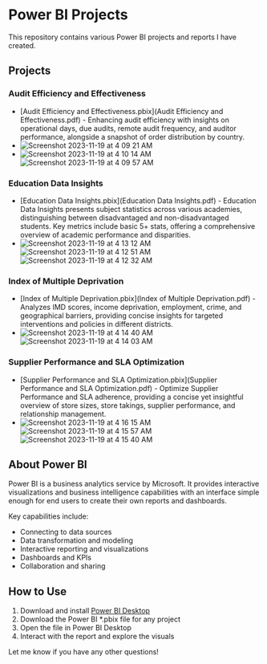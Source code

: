 # Power BI Projects

This repository contains various Power BI projects and reports I have created.

## Projects

### Audit Efficiency and Effectiveness

- [Audit Efficiency and Effectiveness.pbix](Audit Efficiency and Effectiveness.pdf) - Enhancing audit efficiency with insights on operational days, due audits, remote audit frequency, and auditor performance, alongside a snapshot of order distribution by country.
- ![Screenshot 2023-11-19 at 4 09 21 AM](https://github.com/swaapnaa/POWER_BI_PROJECTS/assets/149737403/60cade62-8519-4e6d-ac4b-4d26ffa21276)
- ![Screenshot 2023-11-19 at 4 10 14 AM](https://github.com/swaapnaa/POWER_BI_PROJECTS/assets/149737403/3becc653-8ff6-49ca-8617-bb4a373252cd)
![Screenshot 2023-11-19 at 4 09 57 AM](https://github.com/swaapnaa/POWER_BI_PROJECTS/assets/149737403/d63cd670-f4c0-4c68-b6a4-51bab88fb98f)



### Education Data Insights

- [Education Data Insights.pbix](Education Data Insights.pdf) - Education Data Insights presents subject statistics across various academies, distinguishing between disadvantaged and non-disadvantaged students. Key metrics include basic 5+ stats, offering a comprehensive overview of academic performance and disparities.
- ![Screenshot 2023-11-19 at 4 13 12 AM](https://github.com/swaapnaa/POWER_BI_PROJECTS/assets/149737403/1f053d51-7bcf-47d6-89ac-36314ef48310)
![Screenshot 2023-11-19 at 4 12 51 AM](https://github.com/swaapnaa/POWER_BI_PROJECTS/assets/149737403/ba72133f-048a-4fc9-9970-19d35bafcef1)
![Screenshot 2023-11-19 at 4 12 32 AM](https://github.com/swaapnaa/POWER_BI_PROJECTS/assets/149737403/4bac4ed4-4163-4677-8a2a-6be0c3dff819)


### Index of Multiple Deprivation

- [Index of Multiple Deprivation.pbix](Index of Multiple Deprivation.pdf) - Analyzes IMD scores, income deprivation, employment, crime, and geographical barriers, providing concise insights for targeted interventions and policies in different districts.
- ![Screenshot 2023-11-19 at 4 14 40 AM](https://github.com/swaapnaa/POWER_BI_PROJECTS/assets/149737403/e86751ad-60aa-45a5-be5d-61d1bc0c4ad7)
![Screenshot 2023-11-19 at 4 14 03 AM](https://github.com/swaapnaa/POWER_BI_PROJECTS/assets/149737403/8271057d-f6ca-4565-8ede-b990396c46e3)


### Supplier Performance and SLA Optimization

- [Supplier Performance and SLA Optimization.pbix](Supplier Performance and SLA Optimization.pdf) - Optimize Supplier Performance and SLA adherence, providing a concise yet insightful overview of store sizes, store takings, supplier performance, and relationship management.
- ![Screenshot 2023-11-19 at 4 16 15 AM](https://github.com/swaapnaa/POWER_BI_PROJECTS/assets/149737403/5266e531-3404-425c-af7b-69d7b4d80034)
![Screenshot 2023-11-19 at 4 15 57 AM](https://github.com/swaapnaa/POWER_BI_PROJECTS/assets/149737403/8bba3453-4016-4f8a-a603-7cf3a6454bea)
![Screenshot 2023-11-19 at 4 15 40 AM](https://github.com/swaapnaa/POWER_BI_PROJECTS/assets/149737403/8bb6d6f0-4907-4e51-87eb-75842f3e1e23)


## About Power BI

Power BI is a business analytics service by Microsoft. It provides interactive visualizations and business intelligence capabilities with an interface simple enough for end users to create their own reports and dashboards.

Key capabilities include:

- Connecting to data sources 
- Data transformation and modeling 
- Interactive reporting and visualizations
- Dashboards and KPIs
- Collaboration and sharing

## How to Use

1. Download and install [Power BI Desktop](https://powerbi.microsoft.com/en-us/desktop/)
2. Download the Power BI *.pbix file for any project
3. Open the file in Power BI Desktop
4. Interact with the report and explore the visuals

Let me know if you have any other questions!
